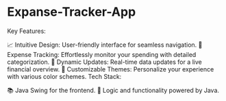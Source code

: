 # Expanse-Tracker-App
Key Features:

📈 Intuitive Design: User-friendly interface for seamless navigation.
💸 Expense Tracking: Effortlessly monitor your spending with detailed categorization.
🔄 Dynamic Updates: Real-time data updates for a live financial overview.
🎨 Customizable Themes: Personalize your experience with various color schemes.
Tech Stack:

📚 Java Swing for the frontend.
🧠 Logic and functionality powered by Java.
